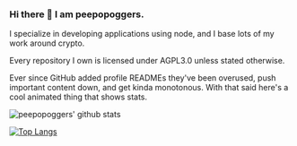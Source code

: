 ### Hi there 👋 I am peepopoggers.

I specialize in developing applications using node, and I base lots of my work around crypto.

Every repository I own is licensed under AGPL3.0 unless stated otherwise.

Ever since GitHub added profile READMEs they've been overused, push important content down, and get kinda monotonous.
With that said here's a cool animated thing that shows stats.

![peepopoggers' github stats](https://github-readme-stats.vercel.app/api?username=peepopoggers&theme=dracula)

[![Top Langs](https://github-readme-stats.vercel.app/api/top-langs/?username=peepopoggers&layout=compact&theme=dracula)](https://github.com/anuraghazra/github-readme-stats)
